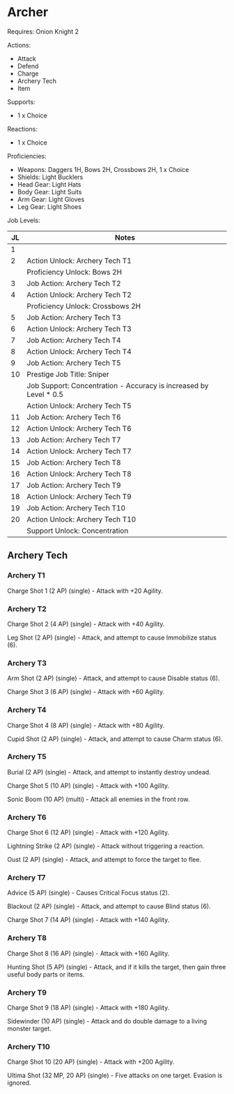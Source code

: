 # Archer

Requires: Onion Knight 2

Actions:

- Attack
- Defend
- Charge
- Archery Tech
- Item

Supports:

- 1 x Choice

Reactions:

- 1 x Choice

Proficiencies:

- Weapons: Daggers 1H, Bows 2H, Crossbows 2H, 1 x Choice
- Shields: Light Bucklers
- Head Gear: Light Hats
- Body Gear: Light Suits
- Arm Gear: Light Gloves
- Leg Gear: Light Shoes

Job Levels:

| JL | Notes |
| --- | --- |
| 1 | 
| 2 | Action Unlock: Archery Tech T1
|   | Proficiency Unlock: Bows 2H
| 3 | Job Action: Archery Tech T2
| 4 | Action Unlock: Archery Tech T2
|   | Proficiency Unlock: Crossbows 2H
| 5 | Job Action: Archery Tech T3
| 6 | Action Unlock: Archery Tech T3
| 7 | Job Action: Archery Tech T4
| 8 | Action Unlock: Archery Tech T4
| 9 | Job Action: Archery Tech T5
| 10 | Prestige Job Title: Sniper
|    | Job Support: Concentration - Accuracy is increased by Level * 0.5
|    | Action Unlock: Archery Tech T5
| 11 | Job Action: Archery Tech T6
| 12 | Action Unlock: Archery Tech T6
| 13 | Job Action: Archery Tech T7
| 14 | Action Unlock: Archery Tech T7
| 15 | Job Action: Archery Tech T8
| 16 | Action Unlock: Archery Tech T8
| 17 | Job Action: Archery Tech T9
| 18 | Action Unlock: Archery Tech T9
| 19 | Job Action: Archery Tech T10
| 20 | Action Unlock: Archery Tech T10
|    | Support Unlock: Concentration

## Archery Tech

### Archery T1

Charge Shot 1 (2 AP) (single) - Attack with +20 Agility.

### Archery T2

Charge Shot 2 (4 AP) (single) - Attack with +40 Agility.

Leg Shot (2 AP) (single) - Attack, and attempt to cause Immobilize status (6).

### Archery T3

Arm Shot (2 AP) (single) - Attack, and attempt to cause Disable status (6).

Charge Shot 3 (6 AP) (single) - Attack with +60 Agility.

### Archery T4

Charge Shot 4 (8 AP) (single) - Attack with +80 Agility.

Cupid Shot (2 AP) (single) - Attack, and attempt to cause Charm status (6).

### Archery T5

Burial (2 AP) (single) - Attack, and attempt to instantly destroy undead.

Charge Shot 5 (10 AP) (single) - Attack with +100 Agility.

Sonic Boom (10 AP) (multi) - Attack all enemies in the front row.

### Archery T6

Charge Shot 6 (12 AP) (single) - Attack with +120 Agility.

Lightning Strike (2 AP) (single) - Attack without triggering a reaction.

Oust (2 AP) (single) - Attack, and attempt to force the target to flee.

### Archery T7

Advice (5 AP) (single) - Causes Critical Focus status (2).

Blackout (2 AP) (single) - Attack, and attempt to cause Blind status (6).

Charge Shot 7 (14 AP) (single) - Attack with +140 Agility.

### Archery T8

Charge Shot 8 (16 AP) (single) - Attack with +160 Agility.

Hunting Shot (5 AP) (single) - Attack, and if it kills the target, then gain three useful body parts or items.

### Archery T9

Charge Shot 9 (18 AP) (single) - Attack with +180 Agility.

Sidewinder (10 AP) (single) - Attack and do double damage to a living monster target.

### Archery T10

Charge Shot 10 (20 AP) (single) - Attack with +200 Agility.

Ultima Shot (32 MP, 20 AP) (single) - Five attacks on one target. Evasion is ignored.
